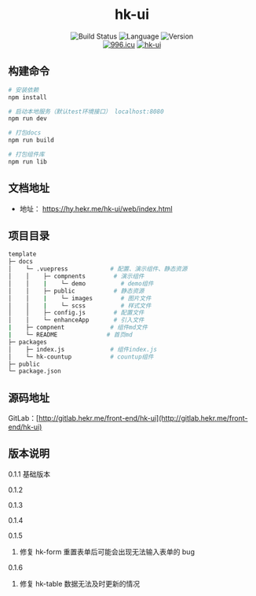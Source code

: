<div align="center">
<h1>hk-ui</h1>
</div>

<div align="center">
  <a><img src="https://img.shields.io/circleci/project/github/vuejs/vue/dev.svg" alt="Build Status"></a>
  <a><img src="https://img.shields.io/badge/language-vue-42b983.svg" alt="Language"></a>
  <a ><img src="https://img.shields.io/badge/license-MIT-000000.svg" alt="Version"></a>
  <br>
    <a href="https://996.icu"><img src="https://img.shields.io/badge/link-996.icu-red.svg" alt="996.icu"></a>
  <a href="https://hy.hekr.me/hk-ui/web/index.html"><img src="https://img.shields.io/badge/hk_ui@V1.0-blue.svg" alt="hk-ui"></a>
</div>

## 构建命令

```bash
# 安装依赖
npm install

# 启动本地服务（默认test环境接口） localhost:8080
npm run dev

# 打包docs
npm run build

# 打包组件库
npm run lib
```

## 文档地址

- 地址： https://hy.hekr.me/hk-ui/web/index.html

## 项目目录

```bash
template
├─ docs
│    └─ .vuepress            # 配置、演示组件、静态资源
│    │    ├─ compnents        # 演示组件
│    │    |    └─ demo          # demo组件
│    │    ├─ public           # 静态资源
│    │    |    └─ images        # 图片文件
│    │    |    └─ scss          # 样式文件
│    │    ├─ config.js        # 配置文件
│    │    └─ enhanceApp       # 引入文件
|    ├─ compnent             # 组件md文件
|    └─ README              # 首页md
├─ packages
│    ├─ index.js             # 组件index.js
│    └─ hk-countup           # countup组件
├─ public
└─ package.json
```

## 源码地址

GitLab：[http://gitlab.hekr.me/front-end/hk-ui](http://gitlab.hekr.me/front-end/hk-ui)

## 版本说明

0.1.1
基础版本

0.1.2

0.1.3

0.1.4

0.1.5

1. 修复 hk-form 重置表单后可能会出现无法输入表单的 bug

0.1.6

1. 修复 hk-table 数据无法及时更新的情况

